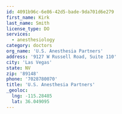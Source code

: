 ```yaml
---
id: 4091b96c-6e86-42d5-bade-9da701d6e279
first_name: Kirk
last_name: Smith
license_type: DO
services:
  - anesthesiology
category: doctors
org_name: 'U.S. Anesthesia Partners'
address: '9127 W Russell Road, Suite 110'
city: 'Las Vegas'
state: NV
zip: '89148'
phone: '7028780070'
title: 'U.S. Anesthesia Partners'
_geoloc:
  lng: -115.28485
  lat: 36.049095
---
```

